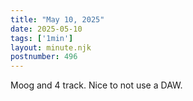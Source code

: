 ```yaml
---
title: "May 10, 2025"
date: 2025-05-10
tags: ['1min']
layout: minute.njk
postnumber: 496
---
```

Moog and 4 track. Nice to not use a DAW. 